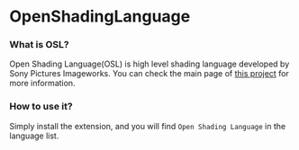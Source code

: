 # OpenShadingLanguage

### What is OSL?

Open Shading Language(OSL) is high level shading language developed by Sony Pictures Imageworks. You can check the main page of [this project](https://github.com/imageworks/openshadinglanguage) for more information.

### How to use it?
Simply install the extension, and you will find `Open Shading Language` in the language list.